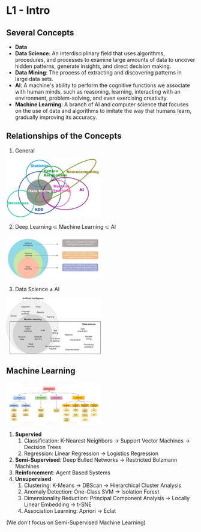 # L1 - Intro

## Several Concepts

- **Data**
- **Data Science**: An interdisciplinary field that uses algorithms, procedures, and processes to examine large amounts of data to uncover hidden patterns, generate insights, and direct decision making.
- **Data Mining**: The process of extracting and discovering patterns in large data sets.
- **AI**: A machine's ability to perform the cognitive functions we associate with human minds, such as reasoning, learning, interacting with an environment, problem-solving, and even exercising creativity.
- **Machine Learning**: A branch of AI and computer science that focuses on the use of data and algorithms to imitate the way that humans learn, gradually improving its accuracy.

## Relationships of the Concepts

1. General

<img src="./assets/b2d73dfc-28e2-4287-88dd-9bd639f4faf6.png" width = "50%"></img>

2. Deep Learning $\subset$ Machine Learning $\subset$ AI

<img src="./assets/bc4c937e-8f28-4914-b9e4-e5dbb1006adf.png" width = "50%"></img>

3. Data Science $\neq$ AI

<img src="./assets/067f933c-edd1-4953-a997-5e03fb0e6e6f.png" width = "50%"></img>

## Machine Learning

<img src="./assets/d040b739-c2ad-4329-ae1f-a518c88daad6.png" width = "50%"></img>

1. **Supervied**
   1. Classification: K-Nearest Neighbors -> Support Vector Machines -> Decision Trees
   2. Regression: Linear Regression -> Logistics Regression
2. **Semi-Supervised**: Deep Bulled Networks -> Restricted Bolzmann Machines
3. **Reinforcement**: Agent Based Systems
4. **Unsupervised**
   1. Clustering: K-Means -> DBScan -> Hierarchical Cluster Analysis
   2. Anomaly Detection: One-Class SVM -> Isolation Forest
   3. Dimensionality Reduction: Principal Component Analysis -> Locally Linear Embedding -> t-SNE
   4. Association Learning: Apriori -> Eclat

(We don't focus on Semi-Supervised Machine Learning)